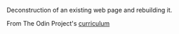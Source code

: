 Deconstruction of an existing web page and rebuilding it.

From The Odin Project's [curriculum](http://www.theodinproject.com/courses/web-development-101/lessons/html-css)